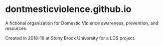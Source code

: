 # dontmesticviolence.github.io

A fictional organization for Domestic Violence awareness, prevention, and resources.

Created in 2018-19 at Stony Brook University for a LDS project.
